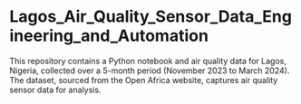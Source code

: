 # Lagos_Air_Quality_Sensor_Data_Engineering_and_Automation
This repository contains a Python notebook and air quality data for Lagos, Nigeria, collected over a 5-month period (November 2023 to March 2024). The dataset, sourced from the Open Africa website, captures air quality sensor data for analysis.
